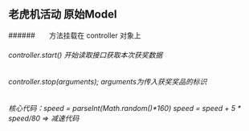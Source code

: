 ## 老虎机活动 原始Model
######　　方法挂载在 controller 对象上
######   controller.start()   开始读取接口获取本次获奖数据
######   controller.stop(arguments);   arguments为传入获奖奖品的标识
######   核心代码：speed = parseInt(Math.random()*160)     speed = speed + 5 * speed/80 =>  减速代码
